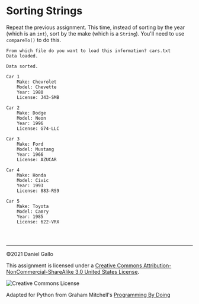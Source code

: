 # Sorting Strings


Repeat the previous assignment. This time, instead of
sorting by the year (which is an `int`), sort by
the make (which is a `String`). You'll need
to use `compareTo()` to do this.



```
From which file do you want to load this information? cars.txt
Data loaded.

Data sorted.

Car 1
	Make: Chevrolet
	Model: Chevette
	Year: 1980
	License: J43-SMB

Car 2
	Make: Dodge
	Model: Neon
	Year: 1996
	License: G74-LLC

Car 3
	Make: Ford
	Model: Mustang
	Year: 1966
	License: AZUCAR

Car 4
	Make: Honda
	Model: Civic
	Year: 1993
	License: 883-RS9

Car 5
	Make: Toyota
	Model: Camry
	Year: 1985
	License: 622-VRX

```


```



```



---


©2021 Daniel Gallo


This assignment is licensed under a
[Creative Commons Attribution-NonCommercial-ShareAlike 3.0 United States License](https://creativecommons.org/licenses/by-nc-sa/3.0/us/deed.en_US).  

![Creative Commons License](images/by-nc-sa.png)





Adapted for Python from Graham Mitchell's [Programming By Doing](https://programmingbydoing.com/)